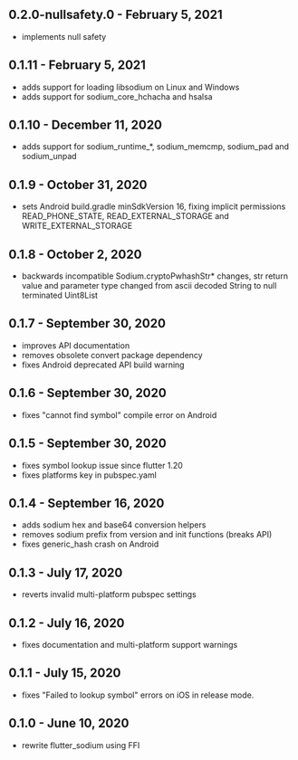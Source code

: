 ## 0.2.0-nullsafety.0 - February 5, 2021
* implements null safety

## 0.1.11 - February 5, 2021
* adds support for loading libsodium on Linux and Windows
* adds support for sodium_core_hchacha and hsalsa

## 0.1.10 - December 11, 2020
* adds support for sodium_runtime_*, sodium_memcmp, sodium_pad and sodium_unpad

## 0.1.9 - October 31, 2020
* sets Android build.gradle minSdkVersion 16, fixing implicit permissions READ_PHONE_STATE, READ_EXTERNAL_STORAGE and WRITE_EXTERNAL_STORAGE

## 0.1.8 - October 2, 2020
* backwards incompatible Sodium.cryptoPwhashStr* changes, str return value and parameter type changed from ascii decoded String to null terminated Uint8List

## 0.1.7 - September 30, 2020
* improves API documentation
* removes obsolete convert package dependency
* fixes Android deprecated API build warning

## 0.1.6 - September 30, 2020
* fixes "cannot find symbol" compile error on Android

## 0.1.5 - September 30, 2020
* fixes symbol lookup issue since flutter 1.20
* fixes platforms key in pubspec.yaml

## 0.1.4 - September 16, 2020
* adds sodium hex and base64 conversion helpers
* removes sodium prefix from version and init functions (breaks API)
* fixes generic_hash crash on Android

## 0.1.3 - July 17, 2020
* reverts invalid multi-platform pubspec settings

## 0.1.2 - July 16, 2020
* fixes documentation and multi-platform support warnings

## 0.1.1 - July 15, 2020
* fixes "Failed to lookup symbol" errors on iOS in release mode.

## 0.1.0 - June 10, 2020
* rewrite flutter_sodium using FFI

